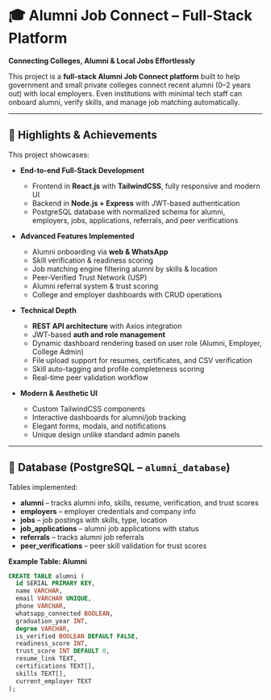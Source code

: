 # 🎓 Alumni Job Connect – Full-Stack Platform

**Connecting Colleges, Alumni & Local Jobs Effortlessly**  

This project is a **full-stack Alumni Job Connect platform** built to help government and small private colleges connect recent alumni (0–2 years out) with local employers. Even institutions with minimal tech staff can onboard alumni, verify skills, and manage job matching automatically.

---

## 🌟 Highlights & Achievements

This project showcases:

- **End-to-end Full-Stack Development**
  - Frontend in **React.js** with **TailwindCSS**, fully responsive and modern UI
  - Backend in **Node.js + Express** with JWT-based authentication
  - PostgreSQL database with normalized schema for alumni, employers, jobs, applications, referrals, and peer verifications

- **Advanced Features Implemented**
  - Alumni onboarding via **web & WhatsApp**
  - Skill verification & readiness scoring
  - Job matching engine filtering alumni by skills & location
  - Peer-Verified Trust Network (USP)
  - Alumni referral system & trust scoring
  - College and employer dashboards with CRUD operations

- **Technical Depth**
  - **REST API architecture** with Axios integration
  - JWT-based **auth and role management**
  - Dynamic dashboard rendering based on user role (Alumni, Employer, College Admin)
  - File upload support for resumes, certificates, and CSV verification
  - Skill auto-tagging and profile completeness scoring
  - Real-time peer validation workflow

- **Modern & Aesthetic UI**
  - Custom TailwindCSS components
  - Interactive dashboards for alumni/job tracking
  - Elegant forms, modals, and notifications
  - Unique design unlike standard admin panels

---

## 🧱 Database (PostgreSQL – `alumni_database`)

Tables implemented:

- **alumni** – tracks alumni info, skills, resume, verification, and trust scores
- **employers** – employer credentials and company info
- **jobs** – job postings with skills, type, location
- **job_applications** – alumni job applications with status
- **referrals** – tracks alumni job referrals
- **peer_verifications** – peer skill validation for trust scores

**Example Table: Alumni**
```sql
CREATE TABLE alumni (
  id SERIAL PRIMARY KEY,
  name VARCHAR,
  email VARCHAR UNIQUE,
  phone VARCHAR,
  whatsapp_connected BOOLEAN,
  graduation_year INT,
  degree VARCHAR,
  is_verified BOOLEAN DEFAULT FALSE,
  readiness_score INT,
  trust_score INT DEFAULT 0,
  resume_link TEXT,
  certifications TEXT[],
  skills TEXT[],
  current_employer TEXT
);
